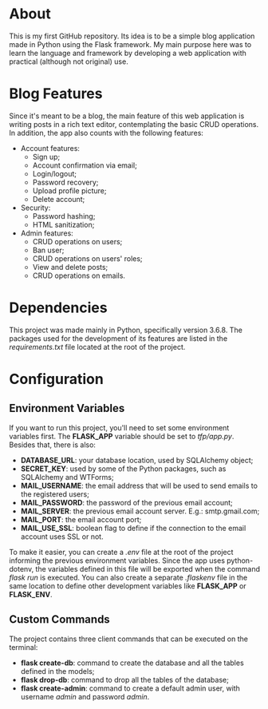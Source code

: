 # About

This is my first GitHub repository. Its idea is to be a simple blog application made in Python using the Flask framework. My main purpose here was to learn the language and framework by developing a web application with practical (although not original) use.

# Blog Features

Since it's meant to be a blog, the main feature of this web application is writing posts in a rich text editor, contemplating the basic CRUD operations. In addition, the app also counts with the following features:

- Account features:
  - Sign up;
  - Account confirmation via email;
  - Login/logout;
  - Password recovery;
  - Upload profile picture;
  - Delete account;
- Security:
  - Password hashing;
  - HTML sanitization;
- Admin features:
  - CRUD operations on users;
  - Ban user;
  - CRUD operations on users' roles;
  - View and delete posts;
  - CRUD operations on emails.

# Dependencies

This project was made mainly in Python, specifically version 3.6.8. The packages used for the development of its features are listed in the *requirements.txt* file located at the root of the project.

# Configuration

## Environment Variables

If you want to run this project, you'll need to set some environment variables first. The **FLASK_APP** variable should be set to *tfp/app.py*. Besides that, there is also:

- **DATABASE_URL**: your database location, used by SQLAlchemy object;
- **SECRET_KEY**: used by some of the Python packages, such as SQLAlchemy and WTForms;
- **MAIL_USERNAME**: the email address that will be used to send emails to the registered users;
- **MAIL_PASSWORD**: the password of the previous email account;
- **MAIL_SERVER**: the previous email account server. E.g.: smtp.gmail.com;
- **MAIL_PORT**: the email account port;
- **MAIL_USE_SSL**: boolean flag to define if the connection to the email account uses SSL or not.

To make it easier, you can create a *.env* file at the root of the project informing the previous environment variables. Since the app uses python-dotenv, the variables defined in this file will be exported when the command *flask run* is executed. You can also create a separate *.flaskenv* file in the same location to define other development variables like **FLASK_APP** or **FLASK_ENV**.

## Custom Commands

The project contains three client commands that can be executed on the terminal:

- **flask create-db**: command to create the database and all the tables defined in the models;
- **flask drop-db**: command to drop all the tables of the database;
- **flask create-admin**: command to create a default admin user, with username *admin* and password *admin*.
